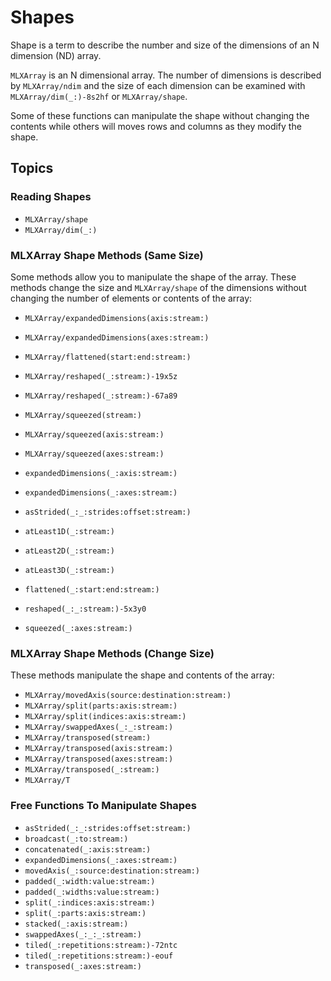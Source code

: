 # Shapes

Shape is a term to describe the number and size of the dimensions of an N dimension (ND) array.

``MLXArray`` is an N dimensional array.  The number of dimensions is described by ``MLXArray/ndim``
and the size of each dimension can be examined with ``MLXArray/dim(_:)-8s2hf`` or ``MLXArray/shape``.

Some of these functions can manipulate the shape without changing the contents while others 
will moves rows and columns as they modify the shape.

## Topics

### Reading Shapes

- ``MLXArray/shape``
- ``MLXArray/dim(_:)``

### MLXArray Shape Methods (Same Size)

Some methods allow you to manipulate the shape of the array.  These methods change the size
and ``MLXArray/shape`` of the dimensions without changing the number of elements or contents of the array:

- ``MLXArray/expandedDimensions(axis:stream:)``
- ``MLXArray/expandedDimensions(axes:stream:)``
- ``MLXArray/flattened(start:end:stream:)``
- ``MLXArray/reshaped(_:stream:)-19x5z``
- ``MLXArray/reshaped(_:stream:)-67a89``
- ``MLXArray/squeezed(stream:)``
- ``MLXArray/squeezed(axis:stream:)``
- ``MLXArray/squeezed(axes:stream:)``
- ``expandedDimensions(_:axis:stream:)``
- ``expandedDimensions(_:axes:stream:)``
- ``asStrided(_:_:strides:offset:stream:)``
- ``atLeast1D(_:stream:)``
- ``atLeast2D(_:stream:)``
- ``atLeast3D(_:stream:)``

- ``flattened(_:start:end:stream:)``
- ``reshaped(_:_:stream:)-5x3y0``
- ``squeezed(_:axes:stream:)``

### MLXArray Shape Methods (Change Size)

These methods manipulate the shape and contents of the array:

- ``MLXArray/movedAxis(source:destination:stream:)``
- ``MLXArray/split(parts:axis:stream:)``
- ``MLXArray/split(indices:axis:stream:)``
- ``MLXArray/swappedAxes(_:_:stream:)``
- ``MLXArray/transposed(stream:)``
- ``MLXArray/transposed(axis:stream:)``
- ``MLXArray/transposed(axes:stream:)``
- ``MLXArray/transposed(_:stream:)``
- ``MLXArray/T``

### Free Functions To Manipulate Shapes

- ``asStrided(_:_:strides:offset:stream:)``
- ``broadcast(_:to:stream:)``
- ``concatenated(_:axis:stream:)``
- ``expandedDimensions(_:axes:stream:)``
- ``movedAxis(_:source:destination:stream:)``
- ``padded(_:width:value:stream:)``
- ``padded(_:widths:value:stream:)``
- ``split(_:indices:axis:stream:)``
- ``split(_:parts:axis:stream:)``
- ``stacked(_:axis:stream:)``
- ``swappedAxes(_:_:_:stream:)``
- ``tiled(_:repetitions:stream:)-72ntc``
- ``tiled(_:repetitions:stream:)-eouf``
- ``transposed(_:axes:stream:)``
